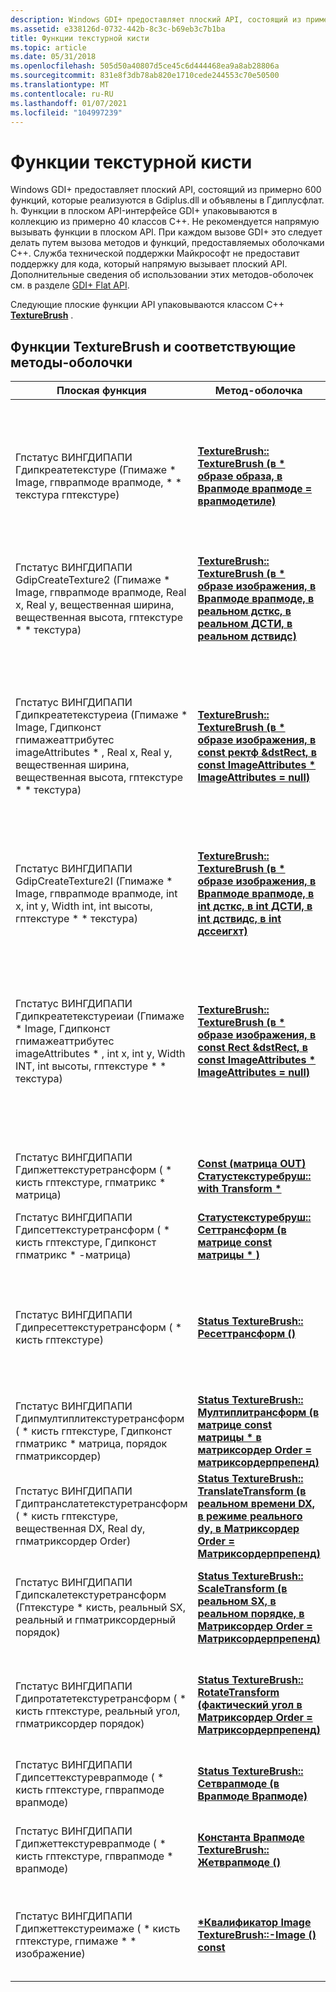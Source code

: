 ```yaml
---
description: Windows GDI+ предоставляет плоский API, состоящий из примерно 600 функций, которые реализуются в Gdiplus.dll и объявлены в Гдиплусфлат. h.
ms.assetid: e338126d-0732-442b-8c3c-b69eb3c7b1ba
title: Функции текстурной кисти
ms.topic: article
ms.date: 05/31/2018
ms.openlocfilehash: 505d50a40807d5ce45c6d444468ea9a8ab28806a
ms.sourcegitcommit: 831e8f3db78ab820e1710cede244553c70e50500
ms.translationtype: MT
ms.contentlocale: ru-RU
ms.lasthandoff: 01/07/2021
ms.locfileid: "104997239"
---
```

# <a name="texture-brush-functions"></a>Функции текстурной кисти

Windows GDI+ предоставляет плоский API, состоящий из примерно 600 функций, которые реализуются в Gdiplus.dll и объявлены в Гдиплусфлат. h. Функции в плоском API-интерфейсе GDI+ упаковываются в коллекцию из примерно 40 классов C++. Не рекомендуется напрямую вызывать функции в плоском API. При каждом вызове GDI+ это следует делать путем вызова методов и функций, предоставляемых оболочками C++. Служба технической поддержки Майкрософт не предоставит поддержку для кода, который напрямую вызывает плоский API. Дополнительные сведения об использовании этих методов-оболочек см. в разделе [GDI+ Flat API](-gdiplus-flatapi-flat.md).

Следующие плоские функции API упаковываются классом C++ [**TextureBrush**](/windows/desktop/api/gdiplusbrush/nl-gdiplusbrush-texturebrush) .

## <a name="texturebrush-functions-and-corresponding-wrapper-methods"></a>Функции TextureBrush и соответствующие методы-оболочки



| Плоская функция                                                                                                                                                                      | Метод-оболочка                                                                                                                                                                                                                                                 | Примечания                                                                                                                                                                                                                                                                                                                            |
|------------------------------------------------------------------------------------------------------------------------------------------------------------------------------------|----------------------------------------------------------------------------------------------------------------------------------------------------------------------------------------------------------------------------------------------------------------|------------------------------------------------------------------------------------------------------------------------------------------------------------------------------------------------------------------------------------------------------------------------------------------------------------------------------------|
| Гпстатус ВИНГДИПАПИ Гдипкреатетекстуре (Гпимаже \* Image, гпврапмоде врапмоде, \* \* текстура гптекстуре)<br/>                                                                      | [**TextureBrush:: TextureBrush (в \* образе образа, в Врапмоде врапмоде = врапмодетиле)**](/windows/win32/api/gdiplusbrush/nf-gdiplusbrush-texturebrush-texturebrush(inimage_inwrapmode))<br/>                                                                                               | Создает объект [**TextureBrush**](/windows/desktop/api/gdiplusbrush/nl-gdiplusbrush-texturebrush) на основе изображения и режима переноса. Размер кисти по умолчанию равен размеру изображения, поэтому кисть использует все изображение.                                                                                                                   |
| Гпстатус ВИНГДИПАПИ GdipCreateTexture2 (Гпимаже \* Image, гпврапмоде врапмоде, Real x, Real y, вещественная ширина, вещественная высота, гптекстуре \* \* текстура)<br/>                            | [**TextureBrush:: TextureBrush (в \* образе изображения, в Врапмоде врапмоде, в реальном дсткс, в реальном ДСТИ, в реальном дствидс)**](/windows/win32/api/gdiplusbrush/nf-gdiplusbrush-texturebrush-texturebrush(inimage_inwrapmode_inreal_inreal_inreal_inreal))<br/> | Создает объект [**TextureBrush**](/windows/desktop/api/gdiplusbrush/nl-gdiplusbrush-texturebrush) на основе изображения, режима переноса и определяющего набора координат.                                                                                                                                                                                      |
| Гпстатус ВИНГДИПАПИ Гдипкреатетекстуреиа (Гпимаже \* Image, Гдипконст гпимажеаттрибутес imageAttributes \* , Real x, Real y, вещественная ширина, вещественная высота, гптекстуре \* \* текстура)<br/> | [**TextureBrush:: TextureBrush (в \* образе изображения, в const ректф &dstRect, в const ImageAttributes \* ImageAttributes = **null**)**](/windows/win32/api/gdiplusbrush/nf-gdiplusbrush-texturebrush-texturebrush(inimage_inconstrectf__inconstimageattributes))<br/>         | Создает объект [**TextureBrush**](/windows/desktop/api/gdiplusbrush/nl-gdiplusbrush-texturebrush) на основе изображения, определяющего прямоугольника и набора свойств изображения.<br/> Параметры *x*, *y*, *Width* и *Height* плоской функции определяют прямоугольник, соответствующий параметру *dstRect* метода-оболочки.<br/> |
| Гпстатус ВИНГДИПАПИ GdipCreateTexture2I (Гпимаже \* Image, гпврапмоде врапмоде, int x, int y, Width int, int высоты, гптекстуре \* \* текстура)<br/>                               | [**TextureBrush:: TextureBrush (в \* образе изображения, в Врапмоде врапмоде, в int дсткс, в int ДСТИ, в int дствидс, в int дссеигхт)**](/windows/win32/api/gdiplusbrush/nf-gdiplusbrush-texturebrush-texturebrush(inimage_inwrapmode_inint_inint_inint_inint))<br/>     | Создает объект [**TextureBrush**](/windows/desktop/api/gdiplusbrush/nl-gdiplusbrush-texturebrush) на основе изображения, режима переноса и определяющего набора координат.                                                                                                                                                                                      |
| Гпстатус ВИНГДИПАПИ Гдипкреатетекстуреиаи (Гпимаже \* Image, Гдипконст гпимажеаттрибутес imageAttributes \* , int x, int y, Width INT, int высоты, гптекстуре \* \* текстура)<br/>    | [**TextureBrush:: TextureBrush (в \* образе изображения, в const Rect &dstRect, в const ImageAttributes \* ImageAttributes = **null**)**](/windows/win32/api/gdiplusbrush/nf-gdiplusbrush-texturebrush-texturebrush(inimage_inconstrectf__inconstimageattributes))<br/>          | Создает объект [**TextureBrush**](/windows/desktop/api/gdiplusbrush/nl-gdiplusbrush-texturebrush) на основе изображения, определяющего прямоугольника и набора свойств изображения.<br/> Параметры *x*, *y*, *Width* и *Height* плоской функции определяют прямоугольник, соответствующий параметру *dstRect* метода-оболочки.<br/> |
| Гпстатус ВИНГДИПАПИ Гдипжеттекстуретрансформ ( \* кисть гптекстуре, гпматрикс \* матрица)<br/>                                                                                       | [**Const (матрица OUT) Статустекстуребруш:: with Transform \***](/windows/desktop/api/Gdiplusbrush/nf-gdiplusbrush-texturebrush-gettransform)<br/>                                                                                                                             | Возвращает матрицу преобразования этой кисти текстуры.                                                                                                                                                                                                                                                                              |
| Гпстатус ВИНГДИПАПИ Гдипсеттекстуретрансформ ( \* кисть гптекстуре, Гдипконст гпматрикс \* -матрица)<br/>                                                                             | [**Статустекстуребруш:: Сеттрансформ (в матрице const матрицы \* )**](/windows/desktop/api/Gdiplusbrush/nf-gdiplusbrush-texturebrush-settransform)<br/>                                                                                                                              | Задает матрицу преобразования этой кисти текстуры.                                                                                                                                                                                                                                                                              |
| Гпстатус ВИНГДИПАПИ Гдипресеттекстуретрансформ ( \* кисть гптекстуре)<br/>                                                                                                        | [**Status TextureBrush:: Ресеттрансформ ()**](/windows/desktop/api/Gdiplusbrush/nf-gdiplusbrush-texturebrush-resettransform)<br/>                                                                                                                                                        | Сбрасывает матрицу преобразования этой кисти текстуры в матрицу идентификаторов. Это означает, что преобразование не происходит.                                                                                                                                                                                                      |
| Гпстатус ВИНГДИПАПИ Гдипмултиплитекстуретрансформ ( \* кисть гптекстуре, Гдипконст гпматрикс \* матрица, порядок гпматриксордер)<br/>                                                   | [**Status TextureBrush:: Мултиплитрансформ (в матрице const матрицы \* в матриксордер Order = матриксордерпрепенд)**](/windows/desktop/api/Gdiplusbrush/nf-gdiplusbrush-texturebrush-multiplytransform)<br/>                                                                  | Обновляет матрицу преобразования этой кисти на саму продукцию и другую матрицу.                                                                                                                                                                                                                                          |
| Гпстатус ВИНГДИПАПИ Гдиптранслатетекстуретрансформ ( \* кисть гптекстуре, вещественная DX, Real dy, гпматриксордер Order)<br/>                                                             | [**Status TextureBrush:: TranslateTransform (в реальном времени DX, в режиме реального dy, в Матриксордер Order = Матриксордерпрепенд)**](/windows/desktop/api/Gdiplusbrush/nf-gdiplusbrush-texturebrush-translatetransform)<br/>                                                                   | Обновляет матрицу текущего преобразования кисти на саму продукцию и матрицу перевода.                                                                                                                                                                                                                            |
| Гпстатус ВИНГДИПАПИ Гдипскалетекстуретрансформ (Гптекстуре \* кисть, реальный SX, реальный и гпматриксордерный порядок)<br/>                                                                 | [**Status TextureBrush:: ScaleTransform (в реальном SX, в реальном порядке, в Матриксордер Order = Матриксордерпрепенд)**](/windows/desktop/api/Gdiplusbrush/nf-gdiplusbrush-texturebrush-scaletransform)<br/>                                                                           | Обновляет матрицу текущего преобразования кисти текстуры на саму продукцию и матрицу масштабирования.                                                                                                                                                                                                                        |
| Гпстатус ВИНГДИПАПИ Гдипротатетекстуретрансформ ( \* кисть гптекстуре, реальный угол, гпматриксордер порядок)<br/>                                                                      | [**Status TextureBrush:: RotateTransform (фактический угол в Матриксордер Order = Матриксордерпрепенд)**](/windows/desktop/api/Gdiplusbrush/nf-gdiplusbrush-texturebrush-rotatetransform)<br/>                                                                                  | Обновляет матрицу текущего преобразования кисти текстуры на само произведение и матрицу вращения.                                                                                                                                                                                                                       |
| Гпстатус ВИНГДИПАПИ Гдипсеттекстуреврапмоде ( \* кисть гптекстуре, гпврапмоде врапмоде)<br/>                                                                                      | [**Status TextureBrush:: Сетврапмоде (в Врапмоде Врапмоде)**](/windows/desktop/api/Gdiplusbrush/nf-gdiplusbrush-texturebrush-setwrapmode)<br/>                                                                                                                                 | Задает режим переноса этой кисти текстуры.                                                                                                                                                                                                                                                                                          |
| Гпстатус ВИНГДИПАПИ Гдипжеттекстуреврапмоде ( \* кисть гптекстуре, гпврапмоде \* врапмоде)<br/>                                                                                    | [**Константа Врапмоде TextureBrush:: Жетврапмоде ()**](/windows/desktop/api/Gdiplusbrush/nf-gdiplusbrush-texturebrush-getwrapmode)<br/>                                                                                                                                                      | Возвращает режим переноса, установленный в данный момент для этой кисти текстуры.                                                                                                                                                                                                                                                                           |
| Гпстатус ВИНГДИПАПИ Гдипжеттекстуреимаже ( \* кисть гптекстуре, гпимаже \* \* изображение)<br/>                                                                                           | [**\*Квалификатор Image TextureBrush::-Image () const**](/windows/desktop/api/Gdiplusbrush/nf-gdiplusbrush-texturebrush-getimage)<br/>                                                                                                                                                            | Возвращает указатель на объект [**изображения**](/windows/desktop/api/gdiplusheaders/nl-gdiplusheaders-image) , определенный этой кистью текстуры.                                                                                                                                                                                                                    |



 

 

 
